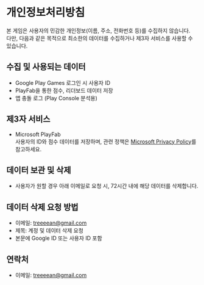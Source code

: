 # 개인정보처리방침

본 게임은 사용자의 민감한 개인정보(이름, 주소, 전화번호 등)를 수집하지 않습니다.  
다만, 다음과 같은 목적으로 최소한의 데이터를 수집하거나 제3자 서비스를 사용할 수 있습니다.

## 수집 및 사용되는 데이터

- Google Play Games 로그인 시 사용자 ID
- PlayFab을 통한 점수, 리더보드 데이터 저장
- 앱 충돌 로그 (Play Console 분석용)

## 제3자 서비스

- Microsoft PlayFab  
  사용자의 ID와 점수 데이터를 저장하며, 관련 정책은 [Microsoft Privacy Policy](https://privacy.microsoft.com/ko-kr/privacystatement)를 참고하세요.

## 데이터 보관 및 삭제

- 사용자가 원할 경우 아래 이메일로 요청 시, 72시간 내에 해당 데이터를 삭제합니다.

## 데이터 삭제 요청 방법

- 이메일: treeeean@gmail.com
- 제목: 계정 및 데이터 삭제 요청
- 본문에 Google ID 또는 사용자 ID 포함

## 연락처

- 이메일: treeeean@gmail.com
